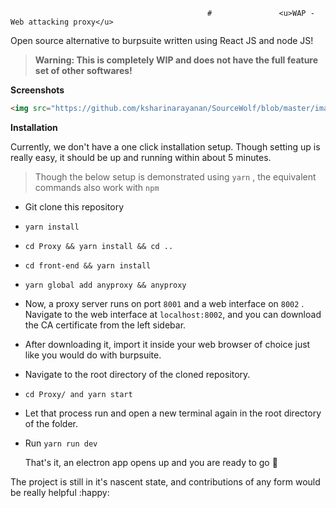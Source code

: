 												#               <u>WAP - Web attacking proxy</u>	 

Open source alternative to burpsuite written using React JS and node JS!

> **Warning: This is completely WIP and does not have the full feature set of other softwares!**

**Screenshots**

```html
<img src="https://github.com/ksharinarayanan/SourceWolf/blob/master/images/logo.png" width="130px" height="130px">
```

**Installation**

Currently, we don't have a one click installation setup. Though setting up is really easy, it should be up and running within about 5 minutes. 

> Though the below setup is demonstrated using `yarn` , the equivalent commands also work with `npm`

* Git clone this repository

* `yarn install`

* `cd Proxy && yarn install && cd ..`

* `cd front-end && yarn install`

* `yarn global add anyproxy && anyproxy`

* Now, a proxy server runs on port `8001` and a web interface on `8002` . Navigate to the web interface at `localhost:8002`,  and you can download the CA certificate from the left sidebar.

* After downloading it, import it inside your web browser of choice just like you would do with burpsuite.

* Navigate to the root directory of the cloned repository.

* `cd Proxy/ and yarn start `

* Let that process run and open a new terminal again in the root directory of the folder.

* Run `yarn run dev`

  

  That's it, an electron app opens up and you are ready to go :rocket:



The project is still in it's nascent state, and contributions of any form would be really helpful :happy: